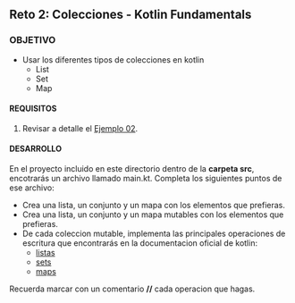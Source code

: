  
## Reto 2: Colecciones - Kotlin Fundamentals 

### OBJETIVO 

- Usar los diferentes tipos de colecciones en kotlin
	- List
	- Set
	- Map

#### REQUISITOS 

1. Revisar a detalle el [Ejemplo 02](/../../tree/master/Sesion-02/Ejemplo-02).

#### DESARROLLO

En el proyecto incluido en este directorio dentro de la **carpeta src**, encotrarás un archivo llamado main.kt. Completa los siguientes puntos de ese archivo:

- Crea una lista, un conjunto y un mapa con los elementos que prefieras.
- Crea una lista, un conjunto y un mapa mutables con los elementos que prefieras.
- De cada coleccion mutable, implementa las principales operaciones de escritura que encontrarás en la documentacion oficial de kotlin:
	- [listas](https://kotlinlang.org/docs/reference/list-operations.html)
	- [sets](https://kotlinlang.org/docs/reference/set-operations.html)
	- [maps](https://kotlinlang.org/docs/reference/map-operations.html)

Recuerda marcar con un comentario **//** cada operacion que hagas.


